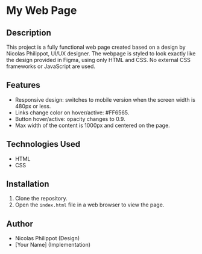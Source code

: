# My Web Page

## Description
This project is a fully functional web page created based on a design by Nicolas Philippot, UI/UX designer. The webpage is styled to look exactly like the design provided in Figma, using only HTML and CSS. No external CSS frameworks or JavaScript are used.

## Features
- Responsive design: switches to mobile version when the screen width is 480px or less.
- Links change color on hover/active: #FF6565.
- Button hover/active: opacity changes to 0.9.
- Max width of the content is 1000px and centered on the page.

## Technologies Used
- HTML
- CSS

## Installation
1. Clone the repository.
2. Open the `index.html` file in a web browser to view the page.

## Author
- Nicolas Philippot (Design)
- [Your Name] (Implementation)